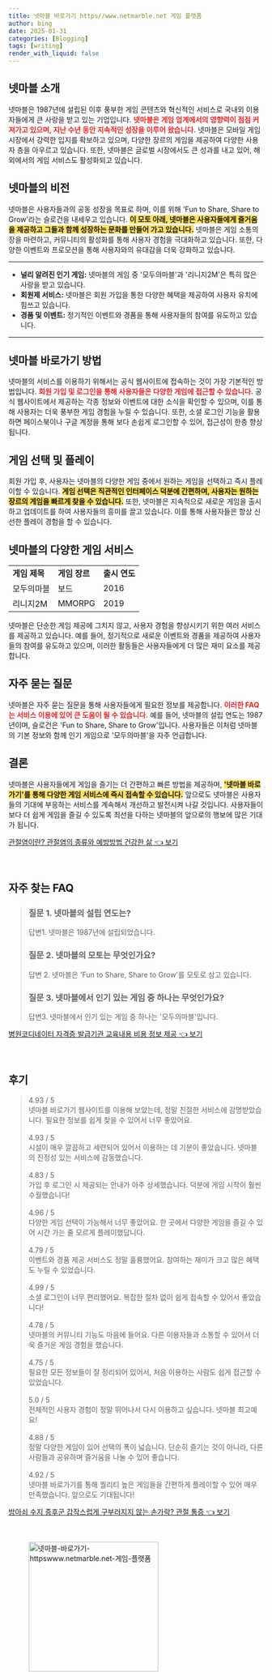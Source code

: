 ```yaml
---
title: 넷마블 바로가기 https//www.netmarble.net 게임 플랫폼
author: bing
date: 2025-01-31
categories: [Blogging]
tags: [writing]
render_with_liquid: false
---
```



<h2 id='넷마블_소개'>넷마블 소개</h2>

<p>넷마블은 1987년에 설립된 이후 풍부한 게임 콘텐츠와 혁신적인 서비스로 국내외 이용자들에게 큰 사랑을 받고 있는 기업입니다. <b><span style="color: #ee2323;">넷마블은 게임 업계에서의 영향력이 점점 커져가고 있으며, 지난 수년 동안 지속적인 성장을 이루어 왔습니다.</span></b> 넷마블은 모바일 게임 시장에서 강력한 입지를 확보하고 있으며, 다양한 장르의 게임을 제공하여 다양한 사용자 층을 아우르고 있습니다. 또한, 넷마블은 글로벌 시장에서도 큰 성과를 내고 있어, 해외에서의 게임 서비스도 활성화되고 있습니다.</p>

<h2 id='넷마블의_비전'>넷마블의 비전</h2>

<p>넷마블은 사용자들과의 공동 성장을 목표로 하며, 이를 위해 'Fun to Share, Share to Grow'라는 슬로건을 내세우고 있습니다. <b><span style="background-color: #ffe066;">이 모토 아래, 넷마블은 사용자들에게 즐거움을 제공하고 그들과 함께 성장하는 문화를 만들어 가고 있습니다.</span></b> 넷마블은 게임 소통의 장을 마련하고, 커뮤니티의 활성화를 통해 사용자 경험을 극대화하고 있습니다. 또한, 다양한 이벤트와 프로모션을 통해 사용자와의 유대감을 더욱 강화하고 있습니다.</p>

<hr />

<ul>
    <li><b>널리 알려진 인기 게임:</b> 넷마블의 게임 중 '모두의마블'과 '리니지2M'은 특히 많은 사랑을 받고 있습니다.</li>
    <li><b>회원제 서비스:</b> 넷마블은 회원 가입을 통한 다양한 혜택을 제공하여 사용자 유치에 힘쓰고 있습니다.</li>
    <li><b>경품 및 이벤트:</b> 정기적인 이벤트와 경품을 통해 사용자들의 참여를 유도하고 있습니다.</li>
</ul>

<hr />

<h2 id='넷마블_바로가기_방법'>넷마블 바로가기 방법</h2>

<p>넷마블의 서비스를 이용하기 위해서는 공식 웹사이트에 접속하는 것이 가장 기본적인 방법입니다. <b><span style="color: #ee2323;">회원 가입 및 로그인을 통해 사용자들은 다양한 게임에 접근할 수 있습니다.</span></b> 공식 웹사이트에서 제공하는 각종 정보와 이벤트에 대한 소식을 확인할 수 있으며, 이를 통해 사용자는 더욱 풍부한 게임 경험을 누릴 수 있습니다. 또한, 소셜 로그인 기능을 활용하면 페이스북이나 구글 계정을 통해 보다 손쉽게 로그인할 수 있어, 접근성이 한층 향상됩니다.</p>

<h2 id='게임_선택_및_플레이'>게임 선택 및 플레이</h2>

<p>회원 가입 후, 사용자는 넷마블의 다양한 게임 중에서 원하는 게임을 선택하고 즉시 플레이할 수 있습니다. <b><span style="background-color: #ffe066;">게임 선택은 직관적인 인터페이스 덕분에 간편하며, 사용자는 원하는 장르의 게임을 빠르게 찾을 수 있습니다.</span></b> 또한, 넷마블은 지속적으로 새로운 게임을 출시하고 업데이트를 하여 사용자들의 흥미를 끌고 있습니다. 이를 통해 사용자들은 항상 신선한 플레이 경험을 할 수 있습니다.</p>

<h2 id='넷마블의_다양한_게임_서비스'>넷마블의 다양한 게임 서비스</h2>

<table>
    <tr>
        <td><b>게임 제목</b></td>
        <td><b>게임 장르</b></td>
        <td><b>출시 연도</b></td>
    </tr>
    <tr>
        <td>모두의마블</td>
        <td>보드</td>
        <td>2016</td>
    </tr>
    <tr>
        <td>리니지2M</td>
        <td>MMORPG</td>
        <td>2019</td>
    </tr>
</table>

<p>넷마블은 단순한 게임 제공에 그치지 않고, 사용자 경험을 향상시키기 위한 여러 서비스를 제공하고 있습니다. 예를 들어, 정기적으로 새로운 이벤트와 경품을 제공하여 사용자들의 참여를 유도하고 있으며, 이러한 활동들은 사용자들에게 더 많은 재미 요소를 제공합니다.</p>

<h2 id='자주_묻는_질문'>자주 묻는 질문</h2>

<p>넷마블은 자주 묻는 질문을 통해 사용자들에게 필요한 정보를 제공합니다. <b><span style="color: #ee2323;">이러한 FAQ는 서비스 이용에 있어 큰 도움이 될 수 있습니다.</span></b> 예를 들어, 넷마블의 설립 연도는 1987년이며, 슬로건은 'Fun to Share, Share to Grow'입니다. 사용자들은 이처럼 넷마블의 기본 정보와 함께 인기 게임으로 '모두의마블'을 자주 언급합니다.</p>

<h2 id='결론_및_마무리'>결론</h2>

<p>넷마블은 사용자들에게 게임을 즐기는 더 간편하고 빠른 방법을 제공하며, <b><span style="background-color: #ffe066;">'넷마블 바로가기'를 통해 다양한 게임 서비스에 즉시 접속할 수 있습니다.</span></b> 앞으로도 넷마블은 사용자들의 기대에 부응하는 서비스를 계속해서 개선하고 발전시켜 나갈 것입니다. 사용자들이 보다 더 쉽게 게임을 즐길 수 있도록 최선을 다하는 넷마블의 앞으로의 행보에 많은 기대가 됩니다.</p>


<p><a class="click-button" title="관절염이란? 관절염의 종류와 예방방법 건강한 삶" href="https://aptwhite.github.io/posts/%EA%B4%80%EC%A0%88%EC%97%BC%EC%9D%B4%EB%9E%80-%EA%B4%80%EC%A0%88%EC%97%BC%EC%9D%98-%EC%A2%85%EB%A5%98%EC%99%80-%EC%98%88%EB%B0%A9%EB%B0%A9%EB%B2%95-%EA%B1%B4%EA%B0%95%ED%95%9C-%EC%82%B6/" rel="dofollow">관절염이란? 관절염의 종류와 예방방법 건강한 삶 👈 보기</a></p><br>
<h2 id='자주_찾는_FAQ'>자주 찾는 FAQ</h2>
<div itemscope="" itemtype="https://schema.org/FAQPage">
<blockquote>
<div itemscope="" itemprop="mainEntity" itemtype="https://schema.org/Question">
<h3 itemprop="name">질문 1. 넷마블의 설립 연도는?</h3>
<div itemscope="" itemprop="acceptedAnswer" itemtype="https://schema.org/Answer">
<span itemprop="text">
<p>답변1. 넷마블은 1987년에 설립되었습니다.</p>
</span>
</div>
</div>
<div itemscope="" itemprop="mainEntity" itemtype="https://schema.org/Question">
<h3 itemprop="name">질문 2. 넷마블의 모토는 무엇인가요?</h3>
<div itemscope="" itemprop="acceptedAnswer" itemtype="https://schema.org/Answer">
<span itemprop="text">
<p>답변 2. 넷마블은 'Fun to Share, Share to Grow'를 모토로 삼고 있습니다.</p>
</span>
</div>
</div>
<div itemscope="" itemprop="mainEntity" itemtype="https://schema.org/Question">
<h3 itemprop="name">질문 3. 넷마블에서 인기 있는 게임 중 하나는 무엇인가요?</h3>
<div itemscope="" itemprop="acceptedAnswer" itemtype="https://schema.org/Answer">
<span itemprop="text">
<p>답변3. 넷마블에서 인기 있는 게임 중 하나는 '모두의마블'입니다.</p>
</span>
</div>
</div>
</blockquote>
</div>
<p><a class="click-button" title="병원코디네이터 자격증 발급기관 교육내용 비용 정보 제공" href="https://aptwhite.github.io/posts/%EB%B3%91%EC%9B%90%EC%BD%94%EB%94%94%EB%84%A4%EC%9D%B4%ED%84%B0-%EC%9E%90%EA%B2%A9%EC%A6%9D-%EB%B0%9C%EA%B8%89%EA%B8%B0%EA%B4%80-%EA%B5%90%EC%9C%A1%EB%82%B4%EC%9A%A9-%EB%B9%84%EC%9A%A9-%EC%A0%95%EB%B3%B4-%EC%A0%9C%EA%B3%B5/" rel="dofollow">병원코디네이터 자격증 발급기관 교육내용 비용 정보 제공 👈 보기</a></p><br>
<h2 id='후기'>후기</h2>
<div itemscope itemtype="https://schema.org/Product">
  <blockquote>
  <div itemprop="review" itemscope itemtype="https://schema.org/Review">
      <div itemprop="reviewRating" itemscope itemtype="https://schema.org/Rating"> <span itemprop="ratingValue">4.93</span> / <span itemprop="bestRating">5</span> </div>
      <span itemprop="reviewBody">넷마블 바로가기 웹사이트를 이용해 보았는데, 정말 친절한 서비스에 감명받았습니다. 필요한 정보를 쉽게 찾을 수 있어서 너무 좋았어요.</span>
  </div>
  <br>
  <div itemprop="review" itemscope itemtype="https://schema.org/Review">
      <div itemprop="reviewRating" itemscope itemtype="https://schema.org/Rating"> <span itemprop="ratingValue">4.93</span> / <span itemprop="bestRating">5</span> </div>
      <span itemprop="reviewBody">시설이 매우 깔끔하고 세련되어 있어서 이용하는 데 기분이 좋았습니다. 넷마블의 진정성 있는 서비스에 감동했습니다.</span>
  </div>
  <br>
  <div itemprop="review" itemscope itemtype="https://schema.org/Review">
      <div itemprop="reviewRating" itemscope itemtype="https://schema.org/Rating"> <span itemprop="ratingValue">4.83</span> / <span itemprop="bestRating">5</span> </div>
      <span itemprop="reviewBody">가입 후 로그인 시 제공되는 안내가 아주 상세했습니다. 덕분에 게임 시작이 훨씬 수월했습니다!</span>
  </div>
  <br>
  <div itemprop="review" itemscope itemtype="https://schema.org/Review">
      <div itemprop="reviewRating" itemscope itemtype="https://schema.org/Rating"> <span itemprop="ratingValue">4.96</span> / <span itemprop="bestRating">5</span> </div>
      <span itemprop="reviewBody">다양한 게임 선택이 가능해서 너무 좋았어요. 한 곳에서 다양한 게임을 즐길 수 있어 시간 가는 줄 모르게 플레이했답니다.</span>
  </div>
  <br>
  <div itemprop="review" itemscope itemtype="https://schema.org/Review">
      <div itemprop="reviewRating" itemscope itemtype="https://schema.org/Rating"> <span itemprop="ratingValue">4.79</span> / <span itemprop="bestRating">5</span> </div>
      <span itemprop="reviewBody">이벤트와 경품 제공 서비스도 정말 훌륭했어요. 참여하는 재미가 크고 많은 혜택도 누릴 수 있었습니다.</span>
  </div>
  <br>
  <div itemprop="review" itemscope itemtype="https://schema.org/Review">
      <div itemprop="reviewRating" itemscope itemtype="https://schema.org/Rating"> <span itemprop="ratingValue">4.99</span> / <span itemprop="bestRating">5</span> </div>
      <span itemprop="reviewBody">소셜 로그인이 너무 편리했어요. 복잡한 절차 없이 쉽게 접속할 수 있어서 좋았습니다!</span>
  </div>
  <br>
  <div itemprop="review" itemscope itemtype="https://schema.org/Review">
      <div itemprop="reviewRating" itemscope itemtype="https://schema.org/Rating"> <span itemprop="ratingValue">4.78</span> / <span itemprop="bestRating">5</span> </div>
      <span itemprop="reviewBody">넷마블의 커뮤니티 기능도 마음에 들어요. 다른 이용자들과 소통할 수 있어서 더욱 즐거운 게임 경험을 했습니다.</span>
  </div>
  <br>
  <div itemprop="review" itemscope itemtype="https://schema.org/Review">
      <div itemprop="reviewRating" itemscope itemtype="https://schema.org/Rating"> <span itemprop="ratingValue">4.75</span> / <span itemprop="bestRating">5</span> </div>
      <span itemprop="reviewBody">필요한 모든 정보들이 잘 정리되어 있어서, 처음 이용하는 사람도 쉽게 접근할 수 있었습니다.</span>
  </div>
  <br>
  <div itemprop="review" itemscope itemtype="https://schema.org/Review">
      <div itemprop="reviewRating" itemscope itemtype="https://schema.org/Rating"> <span itemprop="ratingValue">5.0</span> / <span itemprop="bestRating">5</span> </div>
      <span itemprop="reviewBody">전체적인 사용자 경험이 정말 뛰어나서 다시 이용하고 싶습니다. 넷마블 최고예요!</span>
  </div>
  <br>
  <div itemprop="review" itemscope itemtype="https://schema.org/Review">
      <div itemprop="reviewRating" itemscope itemtype="https://schema.org/Rating"> <span itemprop="ratingValue">4.88</span> / <span itemprop="bestRating">5</span> </div>
      <span itemprop="reviewBody">정말 다양한 게임이 있어 선택의 폭이 넓습니다. 단순히 즐기는 것이 아니라, 다른 사람들과 공유하며 즐거움을 나눌 수 있어 좋습니다.</span>
  </div>
  <br>
  <div itemprop="review" itemscope itemtype="https://schema.org/Review">
      <div itemprop="reviewRating" itemscope itemtype="https://schema.org/Rating"> <span itemprop="ratingValue">4.92</span> / <span itemprop="bestRating">5</span> </div>
      <span itemprop="reviewBody">넷마블 바로가기를 통해 퀄리티 높은 게임들을 간편하게 플레이할 수 있어 매우 만족했습니다. 앞으로도 기대됩니다!</span>
  </div>
  </blockquote>
</div>
<p><a class="click-button" title="방아쇠 수지 증후군 갑작스럽게 구부러지지 않는 손가락? 관절 통증" href="https://aptwhite.github.io/posts/%EB%B0%A9%EC%95%84%EC%87%A0-%EC%88%98%EC%A7%80-%EC%A6%9D%ED%9B%84%EA%B5%B0-%EA%B0%91%EC%9E%91%EC%8A%A4%EB%9F%BD%EA%B2%8C-%EA%B5%AC%EB%B6%80%EB%9F%AC%EC%A7%80%EC%A7%80-%EC%95%8A%EB%8A%94-%EC%86%90%EA%B0%80%EB%9D%BD-%EA%B4%80%EC%A0%88-%ED%86%B5%EC%A6%9D/" rel="dofollow">방아쇠 수지 증후군 갑작스럽게 구부러지지 않는 손가락? 관절 통증 👈 보기</a></p><br>
<figure class="image"><img src="https://aptwhite.github.io/assets/img/thumbnail/넷마블-바로가기-httpswww.netmarble.net-게임-플랫폼.webp" alt="넷마블-바로가기-httpswww.netmarble.net-게임-플랫폼" width="256" height="256"></figure>